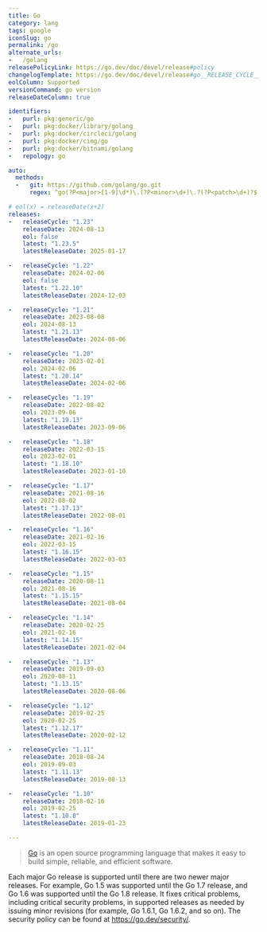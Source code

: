 ```yaml
---
title: Go
category: lang
tags: google
iconSlug: go
permalink: /go
alternate_urls:
-   /golang
releasePolicyLink: https://go.dev/doc/devel/release#policy
changelogTemplate: https://go.dev/doc/devel/release#go__RELEASE_CYCLE__.minor
eolColumn: Supported
versionCommand: go version
releaseDateColumn: true

identifiers:
-   purl: pkg:generic/go
-   purl: pkg:docker/library/golang
-   purl: pkg:docker/circleci/golang
-   purl: pkg:docker/cimg/go
-   purl: pkg:docker/bitnami/golang
-   repology: go

auto:
  methods:
  -   git: https://github.com/golang/go.git
      regex: ^go(?P<major>[1-9]\d*)\.(?P<minor>\d+)\.?(?P<patch>\d+)?$

# eol(x) = releaseDate(x+2)
releases:
-   releaseCycle: "1.23"
    releaseDate: 2024-08-13
    eol: false
    latest: "1.23.5"
    latestReleaseDate: 2025-01-17

-   releaseCycle: "1.22"
    releaseDate: 2024-02-06
    eol: false
    latest: "1.22.10"
    latestReleaseDate: 2024-12-03

-   releaseCycle: "1.21"
    releaseDate: 2023-08-08
    eol: 2024-08-13
    latest: "1.21.13"
    latestReleaseDate: 2024-08-06

-   releaseCycle: "1.20"
    releaseDate: 2023-02-01
    eol: 2024-02-06
    latest: "1.20.14"
    latestReleaseDate: 2024-02-06

-   releaseCycle: "1.19"
    releaseDate: 2022-08-02
    eol: 2023-09-06
    latest: "1.19.13"
    latestReleaseDate: 2023-09-06

-   releaseCycle: "1.18"
    releaseDate: 2022-03-15
    eol: 2023-02-01
    latest: "1.18.10"
    latestReleaseDate: 2023-01-10

-   releaseCycle: "1.17"
    releaseDate: 2021-08-16
    eol: 2022-08-02
    latest: "1.17.13"
    latestReleaseDate: 2022-08-01

-   releaseCycle: "1.16"
    releaseDate: 2021-02-16
    eol: 2022-03-15
    latest: "1.16.15"
    latestReleaseDate: 2022-03-03

-   releaseCycle: "1.15"
    releaseDate: 2020-08-11
    eol: 2021-08-16
    latest: "1.15.15"
    latestReleaseDate: 2021-08-04

-   releaseCycle: "1.14"
    releaseDate: 2020-02-25
    eol: 2021-02-16
    latest: "1.14.15"
    latestReleaseDate: 2021-02-04

-   releaseCycle: "1.13"
    releaseDate: 2019-09-03
    eol: 2020-08-11
    latest: "1.13.15"
    latestReleaseDate: 2020-08-06

-   releaseCycle: "1.12"
    releaseDate: 2019-02-25
    eol: 2020-02-25
    latest: "1.12.17"
    latestReleaseDate: 2020-02-12

-   releaseCycle: "1.11"
    releaseDate: 2018-08-24
    eol: 2019-09-03
    latest: "1.11.13"
    latestReleaseDate: 2019-08-13

-   releaseCycle: "1.10"
    releaseDate: 2018-02-16
    eol: 2019-02-25
    latest: "1.10.8"
    latestReleaseDate: 2019-01-23

---
```


> [Go](https://go.dev/) is an open source programming language that makes it easy to build simple,
> reliable, and efficient software.

Each major Go release is supported until there are two newer major releases. For example, Go 1.5 was
supported until the Go 1.7 release, and Go 1.6 was supported until the Go 1.8 release. It fixes
critical problems, including critical security problems, in supported releases as needed by issuing
minor revisions (for example, Go 1.6.1, Go 1.6.2, and so on). The security policy can be found at
<https://go.dev/security/>.
